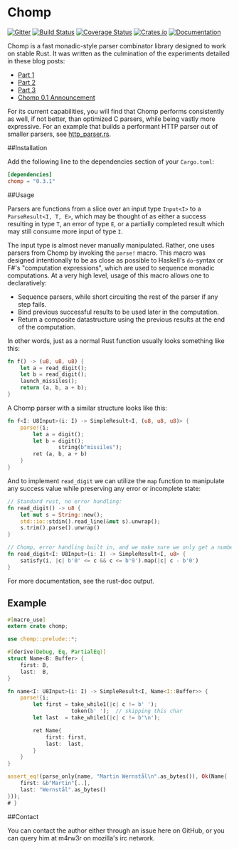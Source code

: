 # Chomp

[![Gitter](https://badges.gitter.im/m4rw3r/chomp.svg)](https://gitter.im/m4rw3r/chomp?utm_source=badge&utm_medium=badge&utm_campaign=pr-badge)
[![Build Status](https://travis-ci.org/m4rw3r/chomp.svg?branch=master)](https://travis-ci.org/m4rw3r/chomp)
[![Coverage Status](https://coveralls.io/repos/m4rw3r/chomp/badge.svg?branch=master&service=github)](https://coveralls.io/github/m4rw3r/chomp?branch=master)
[![Crates.io](https://img.shields.io/crates/v/chomp.svg)](https://crates.io/crates/chomp)
[![Documentation](https://img.shields.io/badge/rustdoc-documentation-blue.svg)](http://m4rw3r.github.io/chomp)

Chomp is a fast monadic-style parser combinator library designed to work on stable Rust. It was written as the culmination of the experiments detailed in these blog posts:

* [Part 1](http://m4rw3r.github.io/parser-combinator-experiments-rust)
* [Part 2](http://m4rw3r.github.io/parser-combinator-experiments-errors)
* [Part 3](http://m4rw3r.github.io/parser-combinator-experiments-part-3)
* [Chomp 0.1 Announcement](http://m4rw3r.github.io/parser-combinators-road-chomp-0-1)

For its current capabilities, you will find that Chomp performs consistently as well, if not better, than optimized C parsers, while being vastly more expressive. For an example that builds a performant HTTP parser out of smaller parsers, see [http_parser.rs](examples/http_parser.rs).

##Installation

Add the following line to the dependencies section of your `Cargo.toml`:

```toml
[dependencies]
chomp = "0.3.1"
```

##Usage

Parsers are functions from a slice over an input type `Input<I>` to a `ParseResult<I, T, E>`, which may be thought of as either a success resulting in type `T`, an error of type `E`, or a partially completed result which may still consume more input of type `I`.

The input type is almost never manually manipulated. Rather, one uses parsers from Chomp by invoking the `parse!` macro. This macro was designed intentionally to be as close as possible to Haskell's `do`-syntax or F#'s "computation expressions", which are used to sequence monadic computations. At a very high level, usage of this macro allows one to declaratively:

* Sequence parsers, while short circuiting the rest of the parser if any step fails.
* Bind previous successful results to be used later in the computation.
* Return a composite datastructure using the previous results at the end of the computation.

In other words, just as a normal Rust function usually looks something like this:

```rust
fn f() -> (u8, u8, u8) {
    let a = read_digit();
    let b = read_digit();
    launch_missiles();
    return (a, b, a + b);
}
```

A Chomp parser with a similar structure looks like this:

```rust
fn f<I: U8Input>(i: I) -> SimpleResult<I, (u8, u8, u8)> {
    parse!{i;
        let a = digit();
        let b = digit();
                string(b"missiles");
        ret (a, b, a + b)
    }
}
```

And to implement `read_digit` we can utilize the `map` function to manipulate any success value while preserving any error or incomplete state:

```rust
// Standard rust, no error handling:
fn read_digit() -> u8 {
    let mut s = String::new();
    std::io::stdin().read_line(&mut s).unwrap();
    s.trim().parse().unwrap()
}

// Chomp, error handling built in, and we make sure we only get a number:
fn read_digit<I: U8Input>(i: I) -> SimpleResult<I, u8> {
    satisfy(i, |c| b'0' <= c && c <= b'9').map(|c| c - b'0')
}
```

For more documentation, see the rust-doc output.

## Example

```rust
#[macro_use]
extern crate chomp;

use chomp::prelude::*;

#[derive(Debug, Eq, PartialEq)]
struct Name<B: Buffer> {
    first: B,
    last:  B,
}

fn name<I: U8Input>(i: I) -> SimpleResult<I, Name<I::Buffer>> {
    parse!{i;
        let first = take_while1(|c| c != b' ');
                    token(b' ');  // skipping this char
        let last  = take_while1(|c| c != b'\n');

        ret Name{
            first: first,
            last:  last,
        }
    }
}

assert_eq!(parse_only(name, "Martin Wernstål\n".as_bytes()), Ok(Name{
    first: &b"Martin"[..],
    last: "Wernstål".as_bytes()
}));
# }
```

##Contact

You can contact the author either through an issue here on GitHub, or you can query him at m4rw3r on mozilla's irc network.
